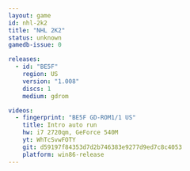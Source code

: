 ```yaml
---
layout: game
id: nhl-2k2
title: "NHL 2K2"
status: unknown
gamedb-issue: 0

releases:
  - id: "BE5F"
    region: US
    version: "1.008"
    discs: 1
    medium: gdrom

videos:
  - fingerprint: "BE5F GD-ROM1/1 US"
    title: Intro auto run
    hw: i7 2720qm, GeForce 540M
    yt: WhTcSvwFOTY
    git: d59197f84353d7d2b746383e9277d9ed7c8c4053
    platform: win86-release
---
```

